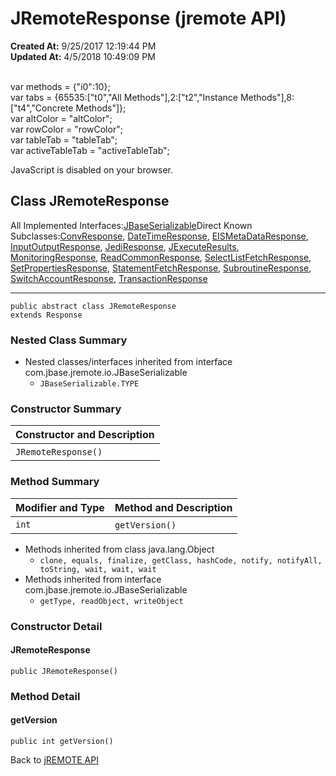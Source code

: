# JRemoteResponse (jremote API)

**Created At:** 9/25/2017 12:19:44 PM  
**Updated At:** 4/5/2018 10:49:09 PM  

<!--<br>    try {<br>        if (location.href.indexOf('is-external=true') == -1) {<br>            parent.document.title="JRemoteResponse (jremote   API)";<br>        }<br>    }<br>    catch(err) {<br>    }<br>//--><br>var methods = {"i0":10};<br>var tabs = {65535:["t0","All Methods"],2:["t2","Instance Methods"],8:["t4","Concrete Methods"]};<br>var altColor = "altColor";<br>var rowColor = "rowColor";<br>var tableTab = "tableTab";<br>var activeTableTab = "activeTableTab";
JavaScript is disabled on your browser.



## Class JRemoteResponse

All Implemented Interfaces:[JBaseSerializable](/39250-io/com_jbase_jremote_io_jbaseserializable "interface in com.jbase.jremote.io")Direct Known Subclasses:[ConvResponse](/39270-protocol/com_jbase_jremote_protocol_convresponse "class in com.jbase.jremote.protocol"), [DateTimeResponse](/39270-protocol/com_jbase_jremote_protocol_datetimeresponse "class in com.jbase.jremote.protocol"), [EISMetaDataResponse](/39270-protocol/com_jbase_jremote_protocol_eismetadataresponse "class in com.jbase.jremote.protocol"), [InputOutputResponse](/39270-protocol/com_jbase_jremote_protocol_inputoutputresponse "class in com.jbase.jremote.protocol"), [JediResponse](/39270-protocol/com_jbase_jremote_protocol_jediresponse "class in com.jbase.jremote.protocol"), [JExecuteResults](/39248-jremote/com_jbase_jremote_jexecuteresults "class in com.jbase.jremote"), [MonitoringResponse](/39270-protocol/com_jbase_jremote_protocol_monitoringresponse "class in com.jbase.jremote.protocol"), [ReadCommonResponse](/39270-protocol/com_jbase_jremote_protocol_readcommonresponse "class in com.jbase.jremote.protocol"), [SelectListFetchResponse](/39270-protocol/com_jbase_jremote_protocol_selectlistfetchresponse "class in com.jbase.jremote.protocol"), [SetPropertiesResponse](/39270-protocol/com_jbase_jremote_protocol_setpropertiesresponse "class in com.jbase.jremote.protocol"), [StatementFetchResponse](/39270-protocol/com_jbase_jremote_protocol_statementfetchresponse "class in com.jbase.jremote.protocol"), [SubroutineResponse](/39270-protocol/com_jbase_jremote_protocol_subroutineresponse "class in com.jbase.jremote.protocol"), [SwitchAccountResponse](/39270-protocol/com_jbase_jremote_protocol_switchaccountresponse "class in com.jbase.jremote.protocol"), [TransactionResponse](/39270-protocol/com_jbase_jremote_protocol_transactionresponse "class in com.jbase.jremote.protocol")
* * *


```
public abstract class JRemoteResponse
extends Response
```

### Nested Class Summary

- Nested classes/interfaces inherited from interface com.jbase.jremote.io.JBaseSerializable
    - `JBaseSerializable.TYPE`






### Constructor Summary


| Constructor and Description<br> |
| --- |
| `JRemoteResponse()` <br> |






### Method Summary


| Modifier and Type<br> | Method and Description<br> |
| --- | --- |
| `int`<br> | `getVersion()` <br> |


- Methods inherited from class java.lang.Object
    - `clone, equals, finalize, getClass, hashCode, notify, notifyAll, toString, wait, wait, wait`
- Methods inherited from interface com.jbase.jremote.io.JBaseSerializable
    - `getType, readObject, writeObject`

### Constructor Detail

#### JRemoteResponse

```
public JRemoteResponse()
```





### Method Detail

#### getVersion

```
public int getVersion()
```

Back to [jREMOTE API](com_jbase_jremote_package-summary)


